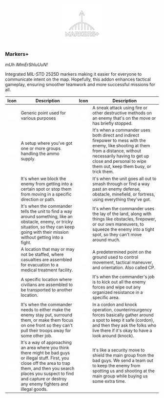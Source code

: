 <p align="center">
  <img width="128" height="128" src="https://github.com/0xBC13FE/ImageDatabase/blob/main/PNG/pluslogo.png">
</p>

### Markers+
*mUh iMmErShIuUuN!*

Integrated MIL-STD 2525D markers making it easier for everyone to communicate intent on the map. Hopefully, this addon enhances tactical gameplay, ensuring smoother teamwork and more successful missions for all.


Icon | Description | Icon | Description
---------- | ---------- | ---------- | ---------- 
![](https://github.com/0xBC13FE/ImageDatabase/blob/main/PNG/aapoint.png) | Generic point used for various purposes | ![](https://github.com/0xBC13FE/ImageDatabase/blob/main/PNG/ambush.png) | A sneak attack using fire or other destructive methods on an enemy that's on the move or has briefly stopped.
![](https://github.com/0xBC13FE/ImageDatabase/blob/main/PNG/ammopoint.png) | A setup where you've got one or more groups handling the ammo supply. | ![](https://github.com/0xBC13FE/ImageDatabase/blob/main/PNG/attackbyfire.png) | It's when a commander uses both direct and indirect firepower to mess with the enemy, like shooting at them from a distance, without necessarily having to get up close and personal to wipe them out, keep them busy, or trick them.
![](https://github.com/0xBC13FE/ImageDatabase/blob/main/PNG/block.png) | It's when we block the enemy from getting into a certain spot or stop them from moving in a specific direction or path. | ![](https://github.com/0xBC13FE/ImageDatabase/blob/main/PNG/breach.png) | It's when the unit goes all out to smash through or find a way past an enemy defense, obstacle, minefield, or fortress, using everything they've got.
![](https://github.com/0xBC13FE/ImageDatabase/blob/main/PNG/bypass.png) | It's when the commander tells the unit to find a way around something, like an obstacle, enemy, or tricky situation, so they can keep going with their mission without getting into a fight. | ![](https://github.com/0xBC13FE/ImageDatabase/blob/main/PNG/canalize.png) | It's when the commander uses the lay of the land, along with things like obstacles, firepower, or our own maneuvers, to squeeze the enemy into a tight spot, so they can't move around much. | 
![](https://github.com/0xBC13FE/ImageDatabase/blob/main/PNG/ccppoint.png) | A location that may or may not be staffed, where casualties are assembled for evacuation to a medical treatment facility. | ![](https://github.com/0xBC13FE/ImageDatabase/blob/main/PNG/checkpoint.png) | A predetermined point on the ground used to control movement, tactical maneuver, and orientation. Also called CP.
![](https://github.com/0xBC13FE/ImageDatabase/blob/main/PNG/civpoint.png) | A specific location where civilians are assembled to be transported to another location. | ![](https://github.com/0xBC13FE/ImageDatabase/blob/main/PNG/clear.png) | It's when the commander's job is to kick out all the enemy forces and wipe out any organized resistance in a specific area.
![](https://github.com/0xBC13FE/ImageDatabase/blob/main/PNG/contain.png) | It's when the commander needs to either make the enemy stay put, surround them, or make them focus on one front so they can't pull their troops away for some other job. | ![](https://github.com/0xBC13FE/ImageDatabase/blob/main/PNG/cordonknock.png) | In a cordon and knock operation, counterinsurgency forces basically gather around a spot to keep it safe (cordon), and then they ask the folks who live there if it's okay to have a look around (knock).
![](https://github.com/0xBC13FE/ImageDatabase/blob/main/PNG/cordonsearch.png) | It's a way of approaching an area where you think there might be bad guys or illegal stuff. First, you close off the area to trap them, and then you search places you suspect to find and capture or destroy any enemy fighters and illegal goods. | ![](https://github.com/0xBC13FE/ImageDatabase/blob/main/PNG/cover.png) | It's like a security move to shield the main group from the bad guys. We send a team out to keep the enemy from spotting us and shooting at the main group while buying us some extra time.

